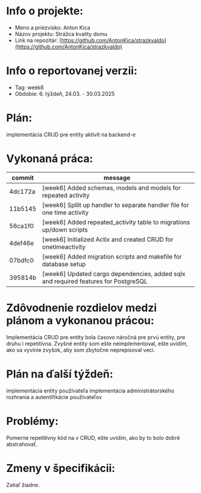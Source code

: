 # Info o projekte:
- Meno a priezvisko: Anton Kica
- Názov projektu: Strážca kvality domu
- Link na repozitár: [https://github.com/AntonKica/strazkvaldo](https://github.com/AntonKica/strazkvaldo)

# Info o reportovanej verzii:  
<!-- Upraviť podľa aktuálneho týždňa, reporty začínajú 4. týždeň semestra. Upraviť aj názov reportu. -->
- Tag: week6
- Obdobie: 6. týždeň, 24.03. - 30.03.2025 

# Plán:
implementácia CRUD pre entity aktivít na backend-e

# Vykonaná práca:
| commit | message |
| ------ | ------- |
| 4dc172a | [week6] Added schemas, models and models for repeated activity |
| 11b5145 | [week6] Spllit up handler to separate handler file for one time activity |
| 56ca1f0 | [week6] Added repeated_activity table to migrations up/down scripts |
| 4def46e | [week6] Initialized Actix and created CRUD for onetimeactivity |
| 07bdfc0 | [week6] Added migration scripts and makefile for database setup |
| 395814b | [week6] Updated cargo dependencies, added sqlx and required features for PostgreSQL |

# Zdôvodnenie rozdielov medzi plánom a vykonanou prácou:
Implementácia CRUD pre entity bola časovo náročná pre prvú entity, pre druhu i repetitívna. Zvyšné entity som ešte neimplementoval,
ešte uvidím, ako sa vyvinie zvyšok, aby som zbytočne neprepisoval veci. 

# Plán na ďalší týždeň:
implementácia entity používateľa
implementácia administrátorského rozhrania a autentifikácie používateľov

# Problémy:
Pomerne repetitívny kód na v CRUD, ešte uvidím, ako by to bolo dobré abstrahovať.

# Zmeny v špecifikácii:
Zatiaľ žiadne.


